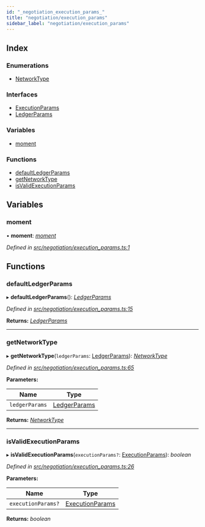 ```yaml
---
id: "_negotiation_execution_params_"
title: "negotiation/execution_params"
sidebar_label: "negotiation/execution_params"
---
```


## Index

### Enumerations

* [NetworkType](../enums/_negotiation_execution_params_.networktype.md)

### Interfaces

* [ExecutionParams](../interfaces/_negotiation_execution_params_.executionparams.md)
* [LedgerParams](../interfaces/_negotiation_execution_params_.ledgerparams.md)

### Variables

* [moment](_negotiation_execution_params_.md#moment)

### Functions

* [defaultLedgerParams](_negotiation_execution_params_.md#defaultledgerparams)
* [getNetworkType](_negotiation_execution_params_.md#getnetworktype)
* [isValidExecutionParams](_negotiation_execution_params_.md#isvalidexecutionparams)

## Variables

###  moment

• **moment**: *[moment](_negotiation_execution_params_.md#moment)*

*Defined in [src/negotiation/execution_params.ts:1](https://github.com/comit-network/comit-js-sdk/blob/cef77e4/src/negotiation/execution_params.ts#L1)*

## Functions

###  defaultLedgerParams

▸ **defaultLedgerParams**(): *[LedgerParams](../interfaces/_negotiation_execution_params_.ledgerparams.md)*

*Defined in [src/negotiation/execution_params.ts:15](https://github.com/comit-network/comit-js-sdk/blob/cef77e4/src/negotiation/execution_params.ts#L15)*

**Returns:** *[LedgerParams](../interfaces/_negotiation_execution_params_.ledgerparams.md)*

___

###  getNetworkType

▸ **getNetworkType**(`ledgerParams`: [LedgerParams](../interfaces/_negotiation_execution_params_.ledgerparams.md)): *[NetworkType](../enums/_negotiation_execution_params_.networktype.md)*

*Defined in [src/negotiation/execution_params.ts:65](https://github.com/comit-network/comit-js-sdk/blob/cef77e4/src/negotiation/execution_params.ts#L65)*

**Parameters:**

Name | Type |
------ | ------ |
`ledgerParams` | [LedgerParams](../interfaces/_negotiation_execution_params_.ledgerparams.md) |

**Returns:** *[NetworkType](../enums/_negotiation_execution_params_.networktype.md)*

___

###  isValidExecutionParams

▸ **isValidExecutionParams**(`executionParams?`: [ExecutionParams](../interfaces/_negotiation_execution_params_.executionparams.md)): *boolean*

*Defined in [src/negotiation/execution_params.ts:26](https://github.com/comit-network/comit-js-sdk/blob/cef77e4/src/negotiation/execution_params.ts#L26)*

**Parameters:**

Name | Type |
------ | ------ |
`executionParams?` | [ExecutionParams](../interfaces/_negotiation_execution_params_.executionparams.md) |

**Returns:** *boolean*

